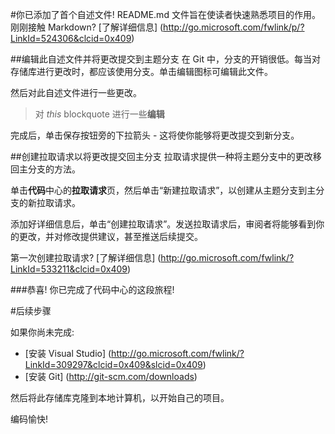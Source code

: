 #你已添加了首个自述文件!
README.md 文件旨在使读者快速熟悉项目的作用。刚刚接触 Markdown? [了解详细信息] (http://go.microsoft.com/fwlink/p/?LinkId=524306&clcid=0x409)

##编辑此自述文件并将更改提交到主题分支
在 Git 中，分支的开销很低。每当对存储库进行更改时，都应该使用分支。单击编辑图标可编辑此文件。

然后对此自述文件进行一些更改。

>对 _this_ blockquote 进行一些**编辑**

完成后，单击保存按钮旁的下拉箭头 - 这将使你能够将更改提交到新分支。

##创建拉取请求以将更改提交回主分支
拉取请求提供一种将主题分支中的更改移回主分支的方法。

单击**代码**中心的**拉取请求**页，然后单击“新建拉取请求”，以创建从主题分支到主分支的新拉取请求。

添加好详细信息后，单击“创建拉取请求”。发送拉取请求后，审阅者将能够看到你的更改，并对修改提供建议，甚至推送后续提交。

第一次创建拉取请求? [了解详细信息] (http://go.microsoft.com/fwlink/?LinkId=533211&clcid=0x409)

###恭喜! 你已完成了代码中心的这段旅程!

#后续步骤

如果你尚未完成:
* [安装 Visual Studio] (http://go.microsoft.com/fwlink/?LinkId=309297&clcid=0x409&slcid=0x409)
* [安装 Git] (http://git-scm.com/downloads)

然后将此存储库克隆到本地计算机，以开始自己的项目。

编码愉快!